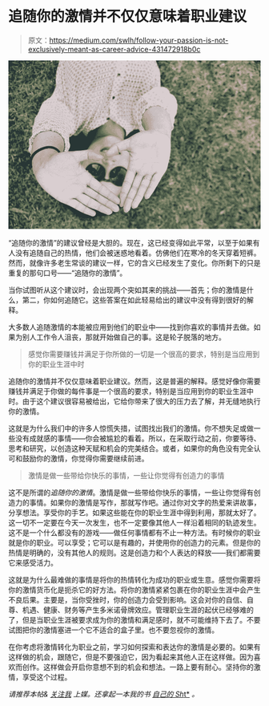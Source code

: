 # 追随你的激情并不仅仅意味着职业建议

> 原文：<https://medium.com/swlh/follow-your-passion-is-not-exclusively-meant-as-career-advice-431472918b0c>

![](img/67faff2ddbcfb7543abac69bdd3fc865.png)

“追随你的激情”的建议曾经是大胆的。现在，这已经变得如此平常，以至于如果有人没有追随自己的热情，他们会被迷惑地看着。仿佛他们在寒冷的冬天穿着短裤。然而，就像许多老生常谈的建议一样，它的含义已经发生了变化。你所剩下的只是重复的那句口号——“追随你的激情”。

当你试图听从这个建议时，会出现两个突如其来的挑战——首先；你的激情是什么，第二，你如何追随它。这些答案在如此轻易给出的建议中没有得到很好的解释。

大多数人追随激情的本能被应用到他们的职业中——找到你喜欢的事情并去做。如果为别人工作令人沮丧，那就开始做自己的事。这是轮子脱落的地方。

> 感觉你需要赚钱并满足于你所做的一切是一个很高的要求，特别是当应用到你的职业生涯中时

追随你的激情并不仅仅意味着职业建议。然而，这是普遍的解释。感觉好像你需要赚钱并满足于你做的每件事是一个很高的要求，特别是当应用到你的职业生涯中时。由于这个建议很容易被给出，它给你带来了很大的压力去了解，并无缝地执行你的激情。

这就是为什么我们中的许多人惊慌失措，试图找出我们的激情。你不想失足或做一些没有成就感的事情——你会被尴尬的看着。所以，在采取行动之前，你要等待、思考和研究，以创造这种天赋和机会的完美结合。或者，如果你的角色没有完全认可和鼓励你的激情，你觉得你需要继续前进。

> 激情是做一些带给你快乐的事情，一些让你觉得有创造力的事情

这不是所谓的*追随你的激情*。激情是做一些带给你快乐的事情，一些让你觉得有创造力的事情。如果你的激情是写作，那就写作吧。通过你对文字的热爱来讲故事，分享想法。享受你的手艺。如果这些能在你的职业生涯中得到利用，那就太好了。这一切不一定要在今天一次发生，也不一定要像其他人一样沿着相同的轨迹发生。这不是一个什么都没有的游戏——做任何事情都有不止一种方法。有时候你的职业就是你的职业。可以享受；它可以是有趣的，并使用你的创造力的元素。但是你的热情是明确的，没有其他人的规则。这是创造力和个人表达的释放——我们都需要它来感受活力。

这就是为什么最难做的事情是将你的热情转化为成功的职业或生意。感觉你需要将你的激情货币化是扼杀它的好方法。将你的激情紧紧包裹在你的职业生涯中会产生不良后果。主要是，当你受挫时，你的创造力会受到影响。这会对你的自信、自尊、机遇、健康、财务等产生多米诺骨牌效应。管理职业生涯的起伏已经够难的了，但是当职业生涯被要求成为你的激情和满足感时，就不可能维持下去了。不要试图把你的激情塞进一个它不适合的盒子里。也不要忽视你的激情。

在你考虑将激情转化为职业之前，学习如何探索和表达你的激情是必要的。如果有这样做的机会，跟随它，但是不要强迫它，因为看起来其他人正在这样做。因为喜欢而创作。这样做会开启你意想不到的机会和想法。一路上要有耐心。坚持你的激情，享受这个过程。

*请推荐本帖&* [*关注我*](/@jamesboileau/) *上媒。还拿起一本我的书* [*自己的 Sh*t*](https://www.amazon.com/dp/0993779506) *。*